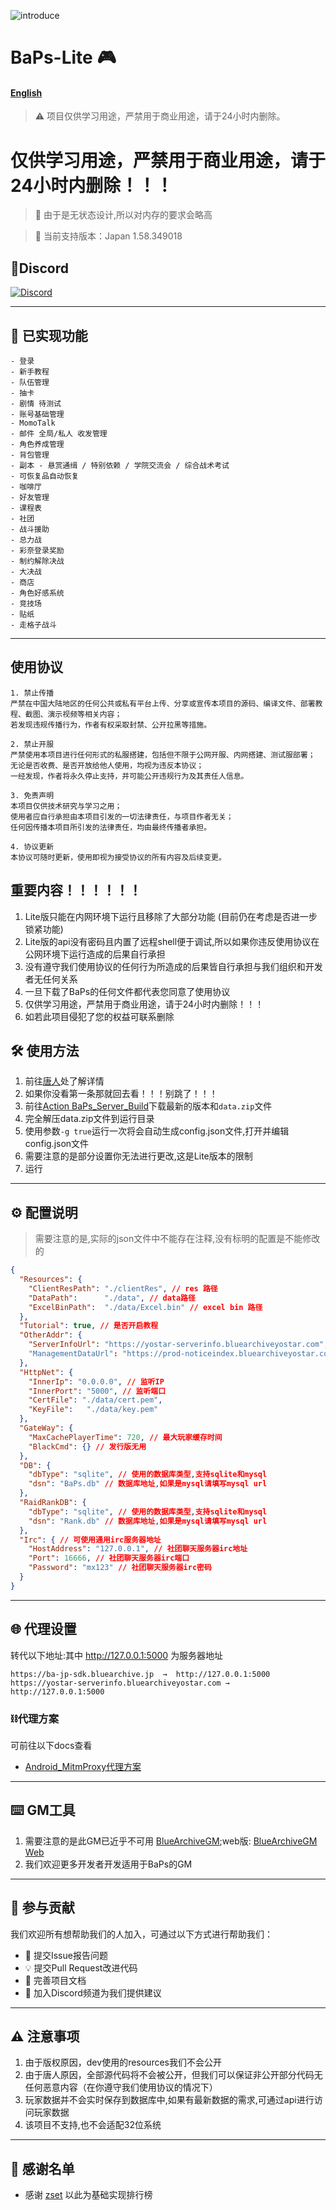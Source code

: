 ![introduce](https://socialify.git.ci/gucooing/BaPs/image?description=1&font=Source+Code+Pro&forks=1&issues=1&language=1&name=1&owner=1&pattern=Plus&pulls=1&stargazers=1&theme=Light)

# BaPs-Lite 🎮

#### [English](README_EN.md)

> ⚠️ 项目仅供学习用途，严禁用于商业用途，请于24小时内删除。

# 仅供学习用途，严禁用于商业用途，请于24小时内删除！！！

> 🌟 由于是无状态设计,所以对内存的要求会略高

> 📅 当前支持版本：Japan 1.58.349018

## 📍Discord

[![Discord](https://img.shields.io/badge/Join-Discord-blue?logo=discord&logoSize=auto)](https://discord.gg/222yVp6pUq)


---
## 🚀 已实现功能
```
- 登录  
- 新手教程  
- 队伍管理
- 抽卡  
- 剧情 待测试  
- 账号基础管理  
- MomoTalk  
- 邮件 全局/私人 收发管理  
- 角色养成管理  
- 背包管理  
- 副本 - 悬赏通缉 / 特别依赖 / 学院交流会 / 综合战术考试  
- 可恢复品自动恢复  
- 咖啡厅  
- 好友管理  
- 课程表  
- 社团  
- 战斗援助  
- 总力战  
- 彩奈登录奖励  
- 制约解除决战  
- 大决战  
- 商店
- 角色好感系统
- 竞技场
- 贴纸
- 走格子战斗
```
---
## 使用协议

```
1. 禁止传播
严禁在中国大陆地区的任何公共或私有平台上传、分享或宣传本项目的源码、编译文件、部署教程、截图、演示视频等相关内容；
若发现违规传播行为，作者有权采取封禁、公开拉黑等措施。

2. 禁止开服
严禁使用本项目进行任何形式的私服搭建，包括但不限于公网开服、内网搭建、测试服部署；
无论是否收费、是否开放给他人使用，均视为违反本协议；
一经发现，作者将永久停止支持，并可能公开违规行为及其责任人信息。

3. 免责声明
本项目仅供技术研究与学习之用；
使用者应自行承担由本项目引发的一切法律责任，与项目作者无关；
任何因传播本项目所引发的法律责任，均由最终传播者承担。

4. 协议更新
本协议可随时更新，使用即视为接受协议的所有内容及后续变更。
```

## 重要内容！！！！！！

1. Lite版只能在内网环境下运行且移除了大部分功能 (目前仍在考虑是否进一步锁紧功能)
2. Lite版的api没有密码且内置了远程shell便于调试,所以如果你违反使用协议在公网环境下运行造成的后果自行承担
3. 没有遵守我们使用协议的任何行为所造成的后果皆自行承担与我们组织和开发者无任何关系
4. 一旦下载了BaPs的任何文件都代表您同意了使用协议
5. 仅供学习用途，严禁用于商业用途，请于24小时内删除！！！
6. 如若此项目侵犯了您的权益可联系删除

## 🛠️ 使用方法

1. 前往[唐人](https://github.com/gucooing/BaPs?tab=readme-ov-file#-%E5%90%8D%E4%BA%BA%E5%A0%82)处了解详情
2. 如果你没看第一条那就回去看！！！别跳了！！！
3. 前往[Action BaPs_Server_Build](https://github.com/BanterSR/free/actions/workflows/BaPs_Server_Build.yml)下载最新的版本和`data.zip`文件
4. 完全解压data.zip文件到运行目录
5. 使用参数```-g true```运行一次将会自动生成config.json文件,打开并编辑config.json文件
6. 需要注意的是部分设置你无法进行更改,这是Lite版本的限制
7. 运行

---

## ⚙️ 配置说明
>需要注意的是,实际的json文件中不能存在注释,没有标明的配置是不能修改的
```json
{
  "Resources": {
    "ClientResPath": "./clientRes", // res 路径
    "DataPath":      "./data", // data路径
    "ExcelBinPath":  "./data/Excel.bin" // excel bin 路径
  },
  "Tutorial": true, // 是否开启教程
  "OtherAddr": {
    "ServerInfoUrl": "https://yostar-serverinfo.bluearchiveyostar.com", // 上游服务器地址 如果值为: 'local' 时使用本地文件
    "ManagementDataUrl": "https://prod-noticeindex.bluearchiveyostar.com/prod/index.json" // 公告地址
  },
  "HttpNet": {
    "InnerIp": "0.0.0.0", // 监听IP
    "InnerPort": "5000", // 监听端口
    "CertFile": "./data/cert.pem",
    "KeyFile":   "./data/key.pem"
  },
  "GateWay": {
    "MaxCachePlayerTime": 720, // 最大玩家缓存时间
    "BlackCmd": {} // 发行版无用
  },
  "DB": {
    "dbType": "sqlite", // 使用的数据库类型,支持sqlite和mysql
    "dsn": "BaPs.db" // 数据库地址,如果是mysql请填写mysql url
  },
  "RaidRankDB": {
    "dbType": "sqlite", // 使用的数据库类型,支持sqlite和mysql
    "dsn": "Rank.db" // 数据库地址,如果是mysql请填写mysql url
  },
  "Irc": { // 可使用通用irc服务器地址
    "HostAddress": "127.0.0.1", // 社团聊天服务器irc地址
    "Port": 16666, // 社团聊天服务器irc端口
    "Password": "mx123" // 社团聊天服务器irc密码
  }
}
```
---

## 🌐 代理设置
转代以下地址:其中 http://127.0.0.1:5000 为服务器地址
```plaintext
https://ba-jp-sdk.bluearchive.jp  →  http://127.0.0.1:5000
https://yostar-serverinfo.bluearchiveyostar.com → http://127.0.0.1:5000
```

### ⛓️代理方案

可前往以下docs查看
- [Android_MitmProxy代理方案](Android_Mitmproxy.md)

---

## ⌨️ GM工具

1. 需要注意的是此GM已近乎不可用 [BlueArchiveGM](https://github.com/PrimeStudentCouncil/BlueArchiveGM/releases/latest);web版: [BlueArchiveGM Web](https://gm.bluearchive.cc)
2. 我们欢迎更多开发者开发适用于BaPs的GM

---
## 🤝 参与贡献
我们欢迎所有想帮助我们的人加入，可通过以下方式进行帮助我们：
- 🐛 提交Issue报告问题
- 💡 提交Pull Request改进代码
- 📖 完善项目文档
- 🚀 加入Discord频道为我们提供建议
---

## ⚠️ 注意事项
1. 由于版权原因，dev使用的resources我们不会公开
2. 由于唐人原因，全部源代码将不会被公开，但我们可以保证非公开部分代码无任何恶意内容（在你遵守我们使用协议的情况下）
3. 玩家数据并不会实时保存到数据库中,如果有最新数据的需求,可通过api进行访问玩家数据
4. 该项目不支持,也不会适配32位系统

---
## 🤜 感谢名单

- 感谢 [zset](https://github.com/liyiheng/zset) 以此为基础实现排行榜
